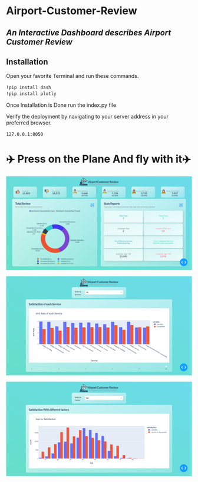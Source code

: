 # Airport-Customer-Review
## _An Interactive Dashboard describes Airport Customer Review_

## Installation
Open your favorite Terminal and run these commands.
```sh
!pip install dash
!pip install plotly
```
Once Installation is Done run the index.py file

Verify the deployment by navigating to your server address in
your preferred browser.

```sh
127.0.0.1:8050
```
# ✈️ Press on the Plane And fly with it✈️

![Alt text](ScreenShots/main.png?raw=true "Main Page")

![Alt text](ScreenShots/page-1.png?raw=true "Page 1")

![Alt text](ScreenShots/page-2.png?raw=true "Page 2")
